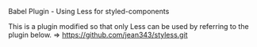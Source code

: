 Babel Plugin - Using Less for styled-components

This is a plugin modified so that only Less can be used by referring to the plugin below.
=> https://github.com/jean343/styless.git